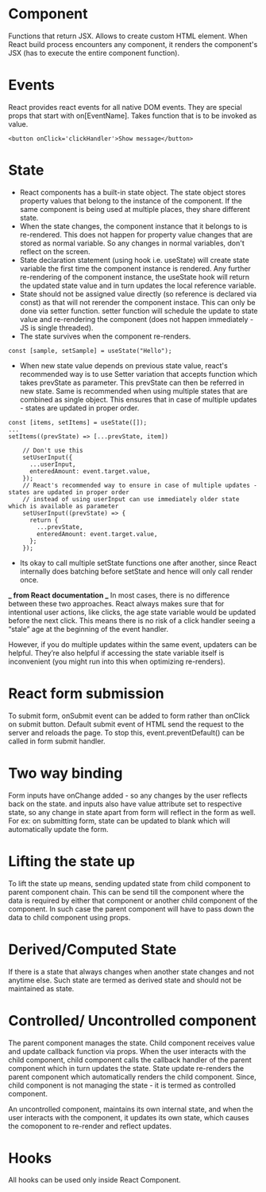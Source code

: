 # Component

Functions that return JSX. Allows to create custom HTML element. When React build process encounters any component, it renders the component's JSX (has to execute the entire component function).

# Events

React provides react events for all native DOM events. They are special props that start with on[EventName]. Takes function that is to be invoked as value.

```
<button onClick='clickHandler'>Show message</button>
```

# State

- React components has a built-in state object. The state object stores property values that belong to the instance of the component. If the same component is being used at multiple places, they share different state.
- When the state changes, the component instance that it belongs to is re-rendered. This does not happen for property value changes that are stored as normal variable. So any changes in normal variables, don't reflect on the screen.
- State declaration statement (using hook i.e. useState) will create state variable the first time the component instance is rendered. Any further re-rendering of the component instance, the useState hook will return the updated state value and in turn updates the local reference variable.
- State should not be assigned value directly (so reference is declared via const) as that will not rerender the component instace. This can only be done via setter function. setter function will schedule the update to state value and re-rendering the component (does not happen immediately - JS is single threaded).
- The state survives when the component re-renders.

```
const [sample, setSample] = useState("Hello");
```

- When new state value depends on previous state value, react's recommended way is to use Setter variation that accepts function which takes prevState as parameter. This prevState can then be referred in new state.
Same is recommended when using multiple states that are combined as single object. This ensures that in case of multiple updates - states are updated in proper order.

```
const [items, setItems] = useState([]);
...
setItems((prevState) => [...prevState, item])
```

```
    // Don't use this
    setUserInput({
      ...userInput,
      enteredAmount: event.target.value,
    });
    // React's recommended way to ensure in case of multiple updates - states are updated in proper order
    // instead of using userInput can use immediately older state which is available as parameter
    setUserInput((prevState) => {
      return {
        ...prevState,
        enteredAmount: event.target.value,
      };
    });
```
- Its okay to call multiple setState functions one after another, since React internally does batching before setState and hence will only call render once.

**_ from React documentation _**
In most cases, there is no difference between these two approaches. React always makes sure that for intentional user actions, like clicks, the age state variable would be updated before the next click. This means there is no risk of a click handler seeing a “stale” age at the beginning of the event handler.

However, if you do multiple updates within the same event, updaters can be helpful. They’re also helpful if accessing the state variable itself is inconvenient (you might run into this when optimizing re-renders).

# React form submission

To submit form, onSubmit event can be added to form rather than onClick on submit button.
Default submit event of HTML send the request to the server and reloads the page.
To stop this, event.preventDefault() can be called in form submit handler.

# Two way binding

Form inputs have onChange added - so any changes by the user reflects back on the state.
and inputs also have value attribute set to respective state, so any change in state apart from form will reflect in the form as well.
For ex: on submitting form, state can be updated to blank which will automatically update the form.

# Lifting the state up

To lift the state up means, sending updated state from child component to parent component chain. This can be send till the component where the data is required by either that component or another child component of the component. In such case the parent component will have to pass down the data to child component using props.

# Derived/Computed State

If there is a state that always changes when another state changes and not anytime else. Such state are termed as derived state and should not be maintained as state.

# Controlled/ Uncontrolled component

The parent component manages the state. Child component receives value and update callback function via props. When the user interacts with the child component, child component calls the callback handler of the parent component which in turn updates the state. State update re-renders the parent component which automatically renders the child component. Since, child component is not managing the state - it is termed as controlled component.

An uncontrolled component, maintains its own internal state, and when the user interacts with the component, it updates its own state, which causes the comoponent to re-render and reflect updates.

# Hooks

All hooks can be used only inside React Component.
